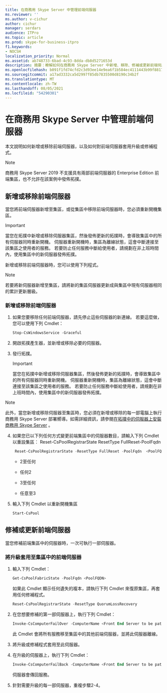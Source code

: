 ```yaml
---
title: 在商務用 Skype Server 中管理前端伺服器
ms.reviewer: ''
ms.author: v-cichur
author: cichur
manager: serdars
audience: ITPro
ms.topic: article
ms.prod: skype-for-business-itpro
f1.keywords:
- NOCSH
localization_priority: Normal
ms.assetid: ab748733-6bad-4c93-8dda-db8d5271653d
description: 摘要：瞭解如何在商務用 Skype Server 中新增、移除、修補或更新前端伺服器。
ms.openlocfilehash: b091f1fd74cfd2c3d93ee14e9ea6f1b584ec4111443b99f881786e94e038d8b2
ms.sourcegitcommit: a17ad3332ca5d2997f85db7835500d8190c34b2f
ms.translationtype: MT
ms.contentlocale: zh-TW
ms.lasthandoff: 08/05/2021
ms.locfileid: "54290301"
---
```

# <a name="manage-front-end-servers-in-skype-for-business-server"></a>在商務用 Skype Server 中管理前端伺服器
 
本文說明如何新增或移除前端伺服器，以及如何對前端伺服器套用升級或修補程式。

  > [!NOTE]
> 商務用 Skype Server 2019 不支援具有兩部前端伺服器的 Enterprise Edition 前端集區，也不允許在該案例中發佈拓撲。

## <a name="add-or-remove-front-end-servers"></a>新增或移除前端伺服器
  
當您將前端伺服器新增至集區，或從集區中移除前端伺服器時，您必須重新開機集區。 
  
> [!IMPORTANT]
> 當您在拓撲中新增或移除伺服器集區，然後發佈更新的拓撲時，會導致集區中的所有伺服器同時重新開機。 伺服器重新開機時，集區為離線狀態，這會中斷連接至該集區之使用者的服務。 若要防止任何服務中斷給使用者，請規劃在非上班時間內，使用集區中的新伺服器發佈拓撲。 
  
新增或移除前端伺服器時，您可以使用下列程式。
  
> [!NOTE]
> 若要將新伺服器新增至集區，請將新的集區伺服器更新成與集區中現有伺服器相同的累計更新層級。 
  
### <a name="to-add-or-remove-front-end-servers"></a>新增或移除前端伺服器

1. 如果您要移除任何前端伺服器，請先停止這些伺服器的新連線。 若要這麼做，您可以使用下列 Cmdlet：
    
   ```PowerShell
   Stop-CsWindowsService -Graceful
   ```

2. 開啟拓撲產生器，並新增或移除必要的伺服器。 
    
3. 發行拓撲。
    
    > [!IMPORTANT]
    > 當您在拓撲中新增或移除伺服器集區，然後發佈更新的拓撲時，會導致集區中的所有伺服器同時重新開機。 伺服器重新開機時，集區為離線狀態，這會中斷連接至該集區之使用者的服務。 若要防止任何服務中斷給使用者，請規劃在非上班時間內，使用集區中的新伺服器發佈拓撲。 
  
  > [!NOTE]
> 此外，當您新增或移除伺服器至集區時，您必須在新增或移除的每一部電腦上執行商務用 Skype Server 部署嚮導。如需詳細資訊，請參閱[在拓撲中的伺服器上安裝商務用 Skype Server](../../deploy/install/install-skype-for-business-server.md) 。
  
4. 如果您已以下列任何方式變更前端集區中的伺服器數目，請輸入下列 Cmdlet 以重設集區： Reset-CsPoolRegistrarState ResetType FullReset-PoolFqdn 
    
   ```PowerShell
    Reset-CsPoolRegistrarState -ResetType FullReset -PoolFqdn  <PoolFQDN>
   ```

     - 2至任何
    
     - 任何2
    
     - 3至任何
    
     - 任意至3
    
5. 輸入下列 Cmdlet 以重新開機集區
    
   ```PowerShell
   Start-CsPool
   ```

## <a name="patch-or-update-front-end-servers"></a>修補或更新前端伺服器

當您修補前端集區中的伺服器時，一次可執行一部伺服器。 
  
### <a name="to-apply-an-upgrade-to-the-front-end-servers-in-a-pool"></a>將升級套用至集區中的前端伺服器

1. 輸入下列 Cmdlet：
    
   ```PowerShell
   Get-CsPoolFabricState -PoolFqdn <PoolFQDN>
   ```

     如果此 Cmdlet 顯示任何遺失的複本，請執行下列 Cmdlet 來復原集區，再套用任何修補程式。
    
   ```PowerShell
   Reset-CsPoolRegistrarState -ResetType QuorumLossRecovery
   ```

2. 在您想要修補的第一部伺服器上，執行下列 Cmdlet：
    
   ```PowerShell
   Invoke-CsComputerFailOver -ComputerName <Front End Server to be patched>
   ```

    此 Cmdlet 會將所有服務移至集區中的其他前端伺服器，並將此伺服器離線。
    
3. 將升級或修補程式套用至此伺服器。
    
4. 在升級的伺服器上，執行下列 Cmdlet：
    
   ```PowerShell
   Invoke-CsComputerFailBack -ComputerName <Front End Server to be patched>
   ```

    伺服器會傳回服務。
    
5. 針對需要升級的每一部伺服器，重複步驟2-4。
